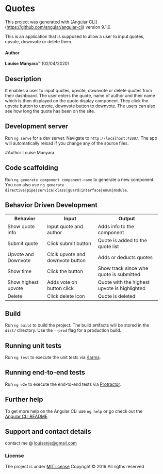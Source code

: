 # Quotes

This project was generated with [Angular CLI] (https://github.com/angular/angular-cli)  version 9.1.0.

This is an application that is supposed to allow a user to input quotes, upvote, downvote or delete them.
#### Author

 ****Louise Manyara****&trade; (02/04/2020)

## Description

It enables a user to input quotes, upvote, downvote or delete quotes from their dashboard.
 The user enters the quote, name of author and their name which is then displayed on the quote display component. They click the upvote button to upvote, downvote button to downvote. The users can also see how long the quote has been on the site.  


## Development server

Run `ng serve` for a dev server. Navigate to `http://localhost:4200/`. The app will automatically reload if you change any of the source files.

#Author
 Louise Manyara

## Code scaffolding

Run `ng generate component component-name` to generate a new component. You can also use `ng generate directive|pipe|service|class|guard|interface|enum|module`.

## Behavior Driven Development
<table>
    <tr>
      <th>Behavior</th> 
      <th>Input</th> 
      <th>Output</th>   
    </tr>
    <tr>
        <td>Show quote info</td>
        <td>Input quote and author</td>
        <td>Adds info to the component</td>
    </tr>
    <tr>
        <td>Submit quote</td>
        <td>Click submit button</td>
        <td>Quote is added to the quote list</td>
    </tr>
    <tr>
        <td>Upvote and Downvote</td>
        <td>Clcik upvote and downvote button</td>    
        <td>Adds or deducts quotes</td>
    </tr>
    <tr>
        <td>Show time</td>
        <td>Click the button</td>
        <td>Show track since whe quote is submitted</td>
    </tr> 
    <tr>
        <td>Show highest upvote </td>
        <td>Adds vote on button click</td>
        <td>Quote with the highest upvote is highlighted</td>
    </tr>   
    <tr>
        <td>Delete </td>
        <td>Click delete icon</td>
        <td>Quote is deleted</td>
    </tr>
</table>

## Build

Run `ng build` to build the project. The build artifacts will be stored in the `dist/` directory. Use the `--prod` flag for a production build.

## Running unit tests

Run `ng test` to execute the unit tests via [Karma](https://karma-runner.github.io).

## Running end-to-end tests

Run `ng e2e` to execute the end-to-end tests via [Protractor](http://www.protractortest.org/).

## Further help

To get more help on the Angular CLI use `ng help` or go check out the [Angular CLI README](https://github.com/angular/angular-cli/blob/master/README.md).

## Support and contact details
contact me @ louisenje@gmail.com
### License
The project is under [MIT license](https://github.com/calvince/The-Quote/blob/master/LICENSE)
Copyright &copy; 2019.All rigths reserved